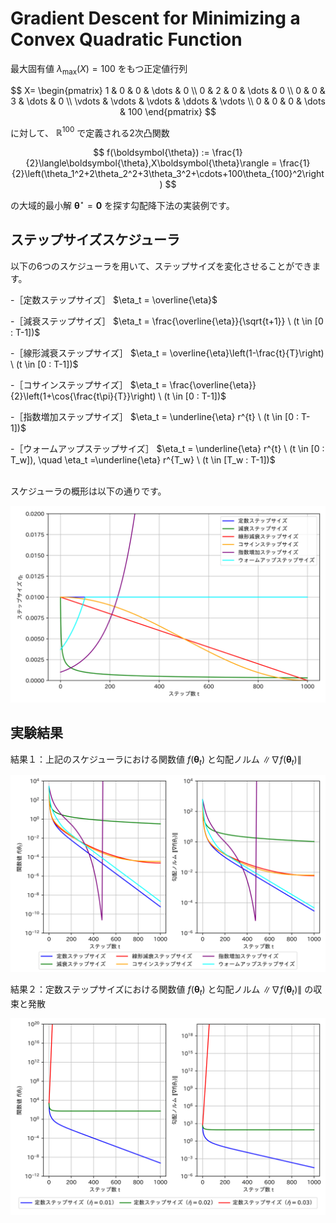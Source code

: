 # Gradient Descent for Minimizing a Convex Quadratic Function
最大固有値 $\lambda_{\max}(X) = 100$ をもつ正定値行列

$$
X=
\begin{pmatrix} 
  1 & 0 & 0 & \dots  & 0 \\
  0 & 2 & 0 & \dots  & 0 \\
  0 & 0 & 3 & \dots  & 0 \\
  \vdots & \vdots & \vdots & \ddots & \vdots \\
  0 & 0 & 0 & \dots  & 100
\end{pmatrix}
$$

に対して、
$\mathbb{R}^{100}$ 
で定義される2次凸関数

$$
f(\boldsymbol{\theta}) := \frac{1}{2}\langle\boldsymbol{\theta},X\boldsymbol{\theta}\rangle = \frac{1}{2}\left(\theta_1^2+2\theta_2^2+3\theta_3^2+\cdots+100\theta_{100}^2\right)
$$

の大域的最小解
$\boldsymbol{\theta}^{\star}=\boldsymbol{0}$
を探す勾配降下法の実装例です。

## ステップサイズスケジューラ
以下の6つのスケジューラを用いて、ステップサイズを変化させることができます。

-［定数ステップサイズ］ $\eta_t = \overline{\eta}$

-［減衰ステップサイズ］ $\eta_t = \frac{\overline{\eta}}{\sqrt{t+1}} \ (t \in [0 : T-1])$

-［線形減衰ステップサイズ］ $\eta_t = \overline{\eta}\left(1-\frac{t}{T}\right) \ (t \in [0 : T-1])$

-［コサインステップサイズ］ $\eta_t = \frac{\overline{\eta}}{2}\left(1+\cos{\frac{t\pi}{T}}\right) \ (t \in [0 : T-1])$

-［指数増加ステップサイズ］ $\eta_t = \underline{\eta} r^{t} \ (t \in [0 : T-1])$

-［ウォームアップステップサイズ］ $\eta_t = \underline{\eta} r^{t} \ (t \in [0 : T_w]), \quad \eta_t =\underline{\eta} r^{T_w} \ (t \in [T_w : T-1])$

<br>スケジューラの概形は以下の通りです。

![スケジューラ](graph/png/step_size_plot.png)

## 実験結果
結果１：上記のスケジューラにおける関数値 $f(\boldsymbol{\theta}_t)$ と勾配ノルム $\|\nabla f(\boldsymbol{\theta}_t)\|$

![結果1](graph/png/comparison_plots.png)

結果２：定数ステップサイズにおける関数値 $f(\boldsymbol{\theta}_t)$ と勾配ノルム $\|\nabla f(\boldsymbol{\theta}_t)\|$ の収束と発散

![結果1](graph/png/const_comp_plots.png)

